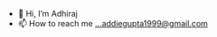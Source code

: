 - 👋 Hi, I’m Adhiraj
- 📫 How to reach me ...addiegupta1999@gmail.com

<!---
adhiraj582002/adhiraj582002 is a ✨ special ✨ repository because its `README.md` (this file) appears on your GitHub profile.
You can click the Preview link to take a look at your changes.
--->

